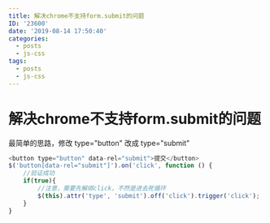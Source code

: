 ```yaml
---
title: 解决chrome不支持form.submit的问题
ID: '23600'
date: '2019-08-14 17:50:40'
categories:
  - posts
  - js-css
tags:
  - posts
  - js-css
---
```


# 解决chrome不支持form.submit的问题

最简单的思路，修改 type="button" 改成 type="submit"

``` js 
<button type="button" data-rel="submit">提交</button>
$('button[data-rel="submit"]').on('click', function () {
    //验证成功
    if(true){
        //注意，需要先解绑click，不然是进去死循环
        $(this).attr('type', 'submit').off('click').trigger('click');
    }
}
```
 
 
 
 
